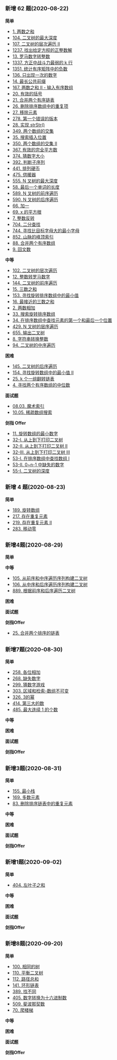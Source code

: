 ## <small>新增 62 题(2020-08-22)</small>

**简单**

- [1. 两数之和](./subject/简单/1.%20两数之和/twoSum.js)
- [104. 二叉树的最大深度](./subject/简单/104.%20二叉树的最大深度/maxDepth.js)
- [107. 二叉树的层次遍历 II](./subject/简单/107.%20二叉树的层次遍历%20II/levelOrderBottom.js)
- [1237. 找出给定方程的正整数解](./subject/简单/1237.%20找出给定方程的正整数解/findSolution.js)
- [13. 罗马数字转整数](./subject/简单/13.%20罗马数字转整数/romanToInt.js)
- [1337. 方正中战斗力最弱的 k 行](./subject/简单/1337.%20方正中战斗力最弱的%20k%20行/kWeakestRows.js)
- [1351. 统计有序矩阵中的负数](./subject/简单/1351.%20统计有序矩阵中的负数/countNegatives.js)
- [136. 只出现一次的数字](./subject/简单/136.%20只出现一次的数字/singleNumber.js)
- [14. 最长公共前缀](./subject/简单/14.%20最长公共前缀/longestCommonPrefix.js)
- [167. 两数之和 II - 输入有序数组](./subject/简单/167.%20两数之和%20II%20-%20输入有序数组/twoSum.js)
- [20. 有效的括号](./subject/简单/20.%20有效的括号/isValid.js)
- [21. 合并两个有序链表](./subject/简单/21.%20合并两个有序链表/mergeTwoLists.js)
- [26. 删除排序数组中的重复项](./subject/简单/26.%20删除排序数组中的重复项/removeDuplicates.js)
- [27. 移除元素](./subject/简单/27.%20移除元素/removeElement.go)
- [278. 第一个错误的版本](./subject/简单/278.%20第一个错误的版本/solution.js)
- [28. 实现 strStr()](<./subject/简单/28.%20实现%20strStr()/strStr.js>)
- [349. 两个数组的交集](./subject/简单/349.%20两个数组的交集/intersection.js)
- [35. 搜索插入位置](./subject/简单/35.%20搜索插入位置/searchInsert.js)
- [350. 两个数组的交集 II](./subject/简单/350.%20两个数组的交集%20II/intersect.js)
- [367. 有效的完全平方数](./subject/简单/367.%20有效的完全平方数/isPerfectSquare.js)
- [374. 猜数字大小](./subject/简单/374.%20猜数字大小/guessNumber.js)
- [392. 判断子序列](./subject/简单/392.%20判断子序列/isSubsequence.js)
- [441. 排列硬币](./subject/简单/441.%20排列硬币/arrangeCoins.js)
- [475. 供暖器](./subject/简单/475.%20供暖器/findRadius.js)
- [555. N 叉树的最大深度](./subject/简单/555.%20N%20叉树的最大深度/maxDepth.mjs)
- [58. 最后一个单词的长度](./subject/简单/58.%20最后一个单词的长度/lengthOfLastWord.js)
- [589. N 叉树的前序遍历](./subject/简单/589.%20N%20叉树的前序遍历/preorder.js)
- [590. N 叉树的后序遍历](./subject/简单/590.%20N叉树的后序遍历/postorder.js)
- [66. 加一](./subject/简单/66.%20加一/plusOne.js)
- [69. x 的平方根](./subject/简单/69.%20x的平方根/mySqrt.js)
- [7. 整数反转](./subject/简单/7.%20整数反转/reverse.js)
- [704. 二分查找](./subject/简单/704.%20二分查找/search.js)
- [744. 寻找比目标字母大的最小字母](./subject/简单/744.%20寻找比目标字母大的最小字母/nextGreatestLetter.js)
- [852. 山脉的峰顶索引](./subject/简单/852.%20山脉的峰顶索引/peakIndexInMountainArray.js)
- [88. 合并两个有序数组](./subject/简单/88.%20合并两个有序数组/merge.js)
- [9. 回文数](./subject/简单/9.%20回文数/isPalindrome.js)

**中等**

- [102. 二叉树的层次遍历](./subject/中等/102.%20二叉树的层次遍历/levelOrder.js)
- [12. 整数转罗马数字](./subject/中等/12.%20整数转罗马数字/intToRoman.js)
- [144. 二叉树的前序遍历](./subject/中等/144.%20二叉树的前序遍历/preorderTraversal.js)
- [15. 三数之和](./subject/中等/15.%20三数之和/threeSum.js)
- [153. 寻找旋转排序数组中的最小值](./subject/中等/153.%20寻找旋转排序数组中的最小值/findMin.js)
- [16. 最接近的三数之和](./subject/中等/16.%20最接近的三数之和/threeSumClosest.js)
- [2. 两数相加](./subject/中等/2.%20两数相加/addTwoNumbers.js)
- [33. 搜索旋转排序数组](./subject/中等/33.%20搜索旋转排序数组/search.js)
- [34. 在排序数组中查找元素的第一个和最后一个位置](./subject/中等/34.%20在排序数组中查找元素的第一个和最后一个位置/searchRange.js)
- [429. N 叉树的层序遍历](./subject/中等/429.%20N叉树的层序遍历/levelOrder.js)
- [655. 输出二叉树](./subject/中等/655.%20输出二叉树/printTree.js)
- [8. 字符串转换整数](./subject/中等/8.%20字符串转换整数/atoi.js)
- [94. 二叉树的中序遍历](./subject/中等/94.%20二叉树的中序遍历/inorderTraversal.js)

**困难**

- [145. 二叉树的后序遍历](./subject/困难/145.%20二叉树的后序遍历/postorderTraversal.js)
- [154. 寻找旋转数组中的最小值 II](./subject/困难/154.%20寻找旋转数组中的最小值%20II/findMin.js)
- [25. k 个一组翻转链表](./subject/困难/25.%20k%20个一组翻转链表/reverseKGroup.js)
- [4. 寻找两个有序数组的中位数](./subject/困难/4.%20寻找两个有序数组的中位数/findMedianSortedArrays.js)

**面试题**

- [08.03. 魔术索引](./subject/面试题/08.03.%20魔术索引/findMagicIndex.js)
- [10.05. 稀疏数组搜索](./subject/面试题/10.05.%20稀疏数组搜索/findString.js)

**剑指 Offer**

- [11. 旋转数组的最小数字](./subject/剑指Offer/11.%20旋转数组的最小数字/minArray.js)
- [32-I. 从上到下打印二叉树](./subject/剑指Offer/32-I.%20从上到下打印二叉树/levelOrder.js)
- [32-II. 从上到下打印二叉树 II](./subject/剑指Offer/32-II.%20从上到下打印二叉树%20II/levelOrder.mjs)
- [32-III. 从上到下打印二叉树 III](./subject/剑指Offer/32-III.%20从上到下打印二叉树%20III/levelOrder.js)
- [53-I. 在排序数组中查找数组 I](./subject/剑指Offer/53-I.%20在排序数组中查找数组%20I/search.js)
- [53-II. 0~n-1 中缺失的数字](./subject/剑指Offer/53-II.%200~n-1中缺失的数字/missingNumber.js)
- [55-I. 二叉树的深度](./subject/剑指Offer/55-I.%20二叉树的深度/maxDepth.js)

## <small>新增 4 题(2020-08-23)</small>

**简单**
- [189. 旋转数组](./subject/简单/189.%20旋转数组/rotate.js)
- [217. 存在重复元素](./subject/简单/217.%20存在重复元素/containsDuplicate.js)
- [219. 存在重复元素 II](./subject/简单/219.%20存在重复元素%20II/containsNearbyDuplicate.js)
- [283. 移动零](./subject/简单/283.%20移动零/moveZeroes.js)

## <small>新增4题(2020-08-29)</small>


**简单**


**中等**

- [105. 从前序和中序遍历序列构建二叉树](./subject/中等/105.%20从前序和中序遍历序列构建二叉树/buildTree.js)
- [106. 从中序和后序遍历序列构建二叉树](./subject/中等/106.%20从中序和后序遍历序列构建二叉树/buildTree.js)
- [889. 根据前序和后序遍历二叉树](./subject/中等/889.%20根据前序和后序遍历二叉树/constructFromPrePost.js)

**困难**


**面试题**


**剑指Offer**

- [25. 合并两个排序的链表](./subject/剑指Offer/25.%20合并两个排序的链表/mergeTwoLists.js)

## <small>新增7题(2020-08-30)</small>


**简单**

- [258. 各位相加](./subject/简单/258.%20各位相加/addDigits.js)
- [268. 缺失数字](./subject/简单/268.%20缺失数字/missingNumber.js)
- [299. 猜数字游戏](./subject/简单/299.%20猜数字游戏/getHint.js)
- [303. 区域和检索-数组不可变](./subject/简单/303.%20区域和检索-数组不可变/sumRange.js)
- [326. 3的幂](./subject/简单/326.%203的幂/isPowerOfThree.js)
- [414. 第三大的数](./subject/简单/414.%20第三大的数/thirdMax.js)
- [485. 最大连续 1 的个数](./subject/简单/485.%20最大连续%201%20的个数/findMaxConsecutiveOnes.js)

**中等**


**困难**


**面试题**


**剑指Offer**

## <small>新增3题(2020-08-31)</small>


**简单**

- [155. 最小栈](./subject/简单/155.%20最小栈/minStack.js)
- [169. 多数元素](./subject/简单/169.%20多数元素/majorityElement.js)
- [83. 删除排序链表中的重复元素](./subject/简单/83.%20删除排序链表中的重复元素/deleteDuplicates.js)

**中等**


**困难**


**面试题**


**剑指Offer**

## <small>新增1题(2020-09-02)</small>


**简单**

- [404. 左叶子之和](./subject/简单/404.%20左叶子之和/sumOfLeftLeaves.js)

**中等**


**困难**


**面试题**


**剑指Offer**

## <small>新增8题(2020-09-20)</small>


**简单**

- [100. 相同的树](./subject/简单/100.%20相同的树/isSameTree.js)
- [110. 平衡二叉树](./subject/简单/110.%20平衡二叉树/isBalanced.js)
- [112. 路径总和](./subject/简单/112.%20路径总和/hasPathSum.js)
- [141. 环形链表](./subject/简单/141.%20环形链表/hasCycle.js)
- [389. 找不同](./subject/简单/389.%20找不同/findTheDifference.js)
- [405. 数字转换为十六进制数](./subject/简单/405.%20数字转换为十六进制数/toHex.js)
- [509. 斐波那契数](./subject/简单/509.%20斐波那契数/fib.js)
- [70. 爬楼梯](./subject/简单/70.%20爬楼梯/climbStairs.js)

**中等**


**困难**


**面试题**


**剑指Offer**

